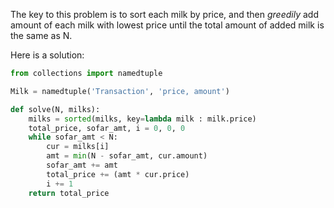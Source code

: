 The key to this problem is to sort each milk by price, and then *greedily* add amount of each milk with lowest price 
until the total amount of added milk is the same as N.

Here is a solution:

```py
from collections import namedtuple

Milk = namedtuple('Transaction', 'price, amount')

def solve(N, milks):
    milks = sorted(milks, key=lambda milk : milk.price)
    total_price, sofar_amt, i = 0, 0, 0
    while sofar_amt < N:
        cur = milks[i]
        amt = min(N - sofar_amt, cur.amount)
        sofar_amt += amt
        total_price += (amt * cur.price)
        i += 1
    return total_price
```
